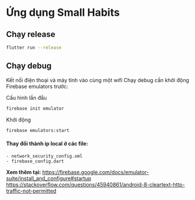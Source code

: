 
# Ứng dụng Small Habits
## Chạy release
```sh
flutter run --release
```

## Chạy debug
Kết nối điện thoại và máy tính vào cùng một wifi
Chạy debug cần khởi động Firebase emulators trước:

Cấu hình lần đầu
```sh
firebase init emulator
```

Khởi động
```sh
firebase emulators:start
```

#### Thay đổi thành ip local ở các file:
    - network_security_config.xml
    - firebase_config.dart
**Xem thêm tại:**
    https://firebase.google.com/docs/emulator-suite/install_and_configure#startup
    https://stackoverflow.com/questions/45940861/android-8-cleartext-http-traffic-not-permitted
